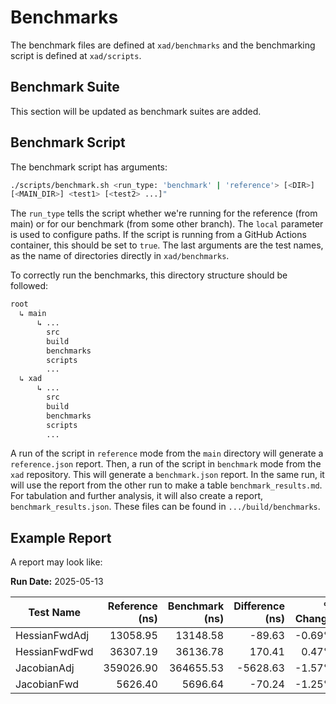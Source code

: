 
# Benchmarks

The benchmark files are defined at `xad/benchmarks` and the benchmarking script
is defined at `xad/scripts`.

## Benchmark Suite

This section will be updated as benchmark suites are added.

## Benchmark Script

The benchmark script has arguments:

```bash
./scripts/benchmark.sh <run_type: 'benchmark' | 'reference'> [<DIR>]
[<MAIN_DIR>] <test1> [<test2> ...]"
```

The `run_type` tells the script whether we're running for the reference (from main)
or for our benchmark (from some other branch). The `local` parameter is used to
configure paths. If the script is running from a GitHub Actions container, this should
be set to `true`. The last arguments are the test names, as the name of directories
directly in `xad/benchmarks`.

To correctly run the benchmarks, this directory structure should be followed:

```bash
root
  ↳ main
      ↳ ...
        src
        build
        benchmarks
        scripts
        ...
  ↳ xad
      ↳ ...
        src
        build
        benchmarks
        scripts
        ...
```

A run of the script in `reference` mode from the `main` directory will generate a
`reference.json` report. Then, a run of the script in `benchmark` mode
from the `xad` repository. This will generate a `benchmark.json` report.
In the same run, it will use the report from the other run to make a table
`benchmark_results.md`. For tabulation and further analysis, it will also
create a report, `benchmark_results.json`. These files can be found in
`.../build/benchmarks`.

## Example Report

A report may look like:

**Run Date:** 2025-05-13

| Test Name | Reference (ns) | Benchmark (ns) | Difference (ns) | % Change |
| --------- | --------------:| --------------:| ---------------:| --------:|
| HessianFwdAdj | 13058.95 | 13148.58 | -89.63 | -0.69% |
| HessianFwdFwd | 36307.19 | 36136.78 | 170.41 | 0.47% |
| JacobianAdj | 359026.90 | 364655.53 | -5628.63 | -1.57% |
| JacobianFwd | 5626.40 | 5696.64 | -70.24 | -1.25% |
